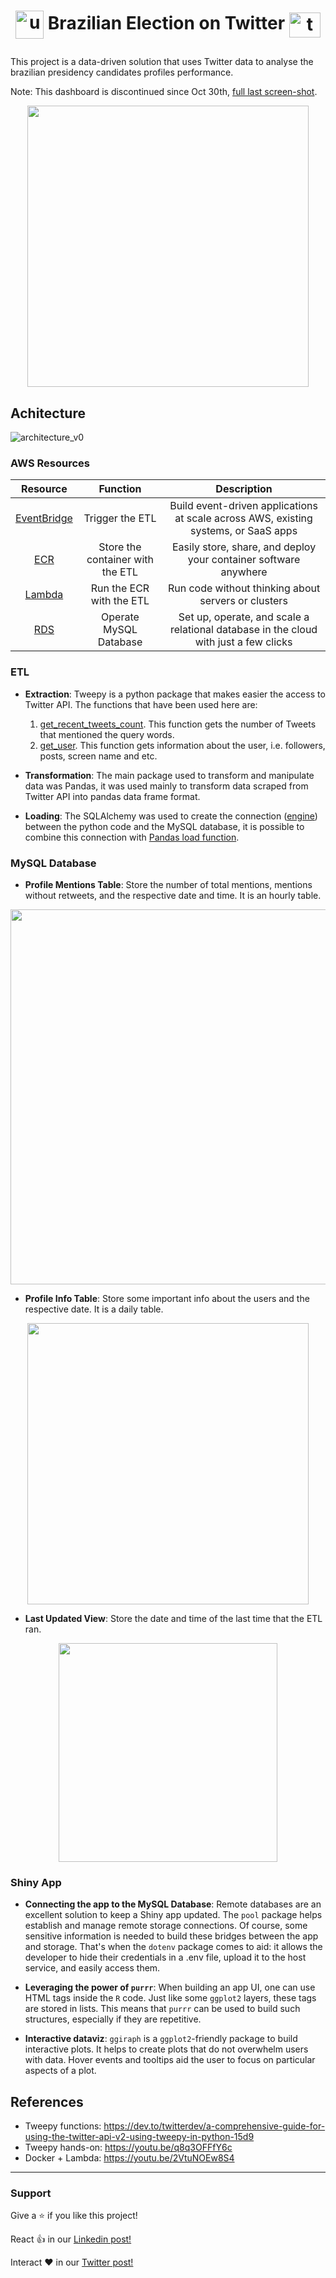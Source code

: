# <p align="center" style="margin-top: 0px;"><img align="center" alt="urna" height="45" width="45" src="https://user-images.githubusercontent.com/48625700/192151877-e07c0c2a-f2cf-49f7-ad1c-9392bbde3b74.png"> Brazilian Election on Twitter <img align="center" alt="twitter" height="40" width="50" src="https://cdn.jsdelivr.net/gh/devicons/devicon/icons/twitter/twitter-original.svg">

This project is a data-driven solution that uses Twitter data to analyse the brazilian presidency candidates profiles performance.
  
Note: This dashboard is discontinued since Oct 30th, [full last screen-shot](https://github.com/mascalmeida/br-elections-on-twitter/blob/master/dash-screencapture-2022-10-30.png).

<p align="center">
<img width="450px"  src="https://user-images.githubusercontent.com/48625700/198876955-4fe6a4ce-582b-49d7-9d89-1acca1fea52b.PNG" />
</p>

## Achitecture

![architecture_v0](https://user-images.githubusercontent.com/48625700/192274947-17c9a7e9-124f-408d-a754-7645e7dabd50.png)

### AWS Resources

| Resource | Function    | Description    |
| :---:   | :---: | :---: |
| [EventBridge](https://aws.amazon.com/eventbridge/) | Trigger the ETL   | Build event-driven applications at scale across AWS, existing systems, or SaaS apps   |
| [ECR](https://aws.amazon.com/ecr/) | Store the container with the ETL   | Easily store, share, and deploy your container software anywhere   |
| [Lambda](https://aws.amazon.com/lambda/) | Run the ECR with the ETL   | Run code without thinking about servers or clusters   |
| [RDS](https://aws.amazon.com/rds/) | Operate MySQL Database   | Set up, operate, and scale a relational database in the cloud with just a few clicks   |

### ETL

- **Extraction**: Tweepy is a python package that makes easier the access to Twitter API. The functions that have been used here are: 
  1. [get_recent_tweets_count](https://developer.twitter.com/en/docs/twitter-api/tweets/counts/api-reference/get-tweets-counts-recent). This function gets the number of Tweets that mentioned the query words.
  2. [get_user](https://developer.twitter.com/en/docs/twitter-api/v1/accounts-and-users/follow-search-get-users/api-reference/get-users-show). This function gets information about the user, i.e. followers, posts, screen name and etc.

- **Transformation**: The main package used to transform and manipulate data was Pandas, it was used mainly to transform data scraped from Twitter API into pandas data frame format.

- **Loading**: The SQLAlchemy was used to create the connection ([engine](https://docs.sqlalchemy.org/en/14/core/engines.html)) between the python code and the MySQL database, it is possible to combine this connection with [Pandas load function](https://pandas.pydata.org/docs/reference/api/pandas.DataFrame.to_sql.html).

### MySQL Database

- **Profile Mentions Table**: Store the number of total mentions, mentions without retweets, and the respective date and time. It is an hourly table.

<p align="center">
<img width="600px"  src="https://user-images.githubusercontent.com/48625700/192282051-6a544d8a-58c7-4979-b527-e6fde679f258.png" />
</p>

- **Profile Info Table**: Store some important info about the users and the respective date. It is a daily table.

<p align="center">
<img width="450px"  src="https://user-images.githubusercontent.com/48625700/192283402-9746ac51-0127-4a34-9ac2-3855eee21395.png" />
</p>

- **Last Updated View**: Store the date and time of the last time that the ETL ran.

<p align="center">
<img width="350px"  src="https://user-images.githubusercontent.com/48625700/192284151-0ea77cff-6b3d-4f9a-86f0-de3616e7872b.png" />
</p>

### Shiny App

- **Connecting the app to the MySQL Database**: Remote databases are an excellent solution to keep a Shiny app updated. The `pool` package helps establish and manage remote storage connections. Of course, some sensitive information is needed to build these bridges between the app and storage. That's when the `dotenv` package comes to aid: it allows the developer to hide their credentials in a .env file, upload it to the host service, and easily access them.

- **Leveraging the power of `purrr`**: When building an app UI, one can use HTML tags inside the `R` code. Just like some `ggplot2` layers, these tags are stored in lists. This means that `purrr` can be used to build such structures, especially if they are repetitive.

- **Interactive dataviz**: `ggiraph` is a `ggplot2`-friendly package to build interactive plots. It helps to create plots that do not overwhelm users with data. Hover events and tooltips aid the user to focus on particular aspects of a plot.

## References
- Tweepy functions: https://dev.to/twitterdev/a-comprehensive-guide-for-using-the-twitter-api-v2-using-tweepy-in-python-15d9
- Tweepy hands-on: https://youtu.be/q8q3OFFfY6c
- Docker + Lambda: https://youtu.be/2VtuNOEw8S4

------------------------------------------------------------
### Support

Give a ⭐️ if you like this project!

React 👍 in our [Linkedin post!](https://www.linkedin.com/posts/lucas-mascarenhas_python-docker-mysql-activity-6980180488736935937-aXbK/)

Interact ❤️ in our [Twitter post!](https://twitter.com/IcaroBSC/status/1574415139666890759)
